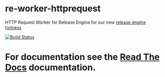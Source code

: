 re-worker-httprequest
=====================

HTTP Request Worker for Release Engine for our new [release engine hotness](https://github.com/RHInception/?query=re-)

[![Build Status](https://api.travis-ci.org/RHInception/re-worker-httprequest.png)](https://travis-ci.org/RHInception/re-worker-httprequest/)

# For documentation see the [Read The Docs](http://release-engine.readthedocs.org/en/latest/workers/reworkerhttprequest.html) documentation.

